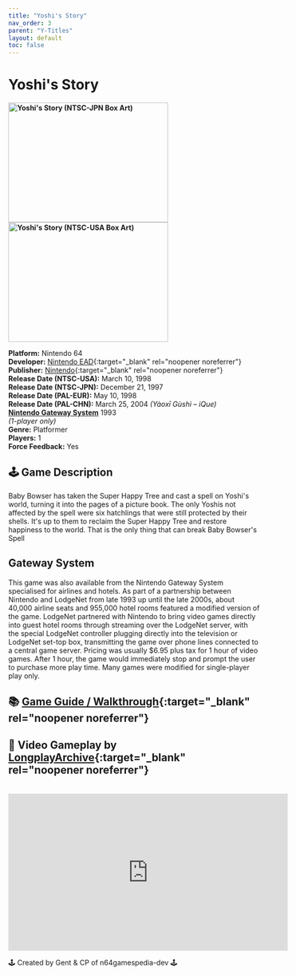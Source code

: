 ```yaml
---
title: "Yoshi's Story"
nav_order: 3
parent: "Y-Titles"
layout: default
toc: false
---
```


# Yoshi's Story

<b>
<img src="https://images.launchbox-app.com/4eae6da7-3875-4994-b189-4deebe72af4a.jpg" alt="Yoshi's Story (NTSC-JPN Box Art)" width="320" height="240" />
<img src="https://images.launchbox-app.com/bcedf894-77bb-40ea-b744-b2d15574d322.jpg" alt="Yoshi's Story (NTSC-USA Box Art)" width="320" height="240" />
</b>

**Platform:** Nintendo 64  
**Developer:** [Nintendo EAD](https://en.wikipedia.org/wiki/Nintendo_Entertainment_Analysis_%26_Development){:target="_blank" rel="noopener noreferrer"}  
**Publisher:** [Nintendo](https://en.wikipedia.org/wiki/Nintendo){:target="_blank" rel="noopener noreferrer"}  
**Release Date (NTSC-USA):** March 10, 1998  
**Release Date (NTSC-JPN):** December 21, 1997  
**Release Date (PAL-EUR):** May 10, 1998  
**Release Date (PAL-CHN):** March 25, 2004 *(Yàoxī Gùshì – iQue)*  
[**Nintendo Gateway System**](#gateway-system) 1993  
*(1-player only)*  
**Genre:** Platformer  
**Players:** 1  
**Force Feedback:** Yes

## 🕹️ Game Description  
Baby Bowser has taken the Super Happy Tree and cast a spell on Yoshi's world, turning it into the pages of a picture book. The only Yoshis not affected by the spell were six hatchlings that were still protected by their shells. It's up to them to reclaim the Super Happy Tree and restore happiness to the world. That is the only thing that can break Baby Bowser's Spell

<a name="gateway-system"></a>  
## Gateway System  
This game was also available from the Nintendo Gateway System specialised for airlines and hotels. As part of a partnership between Nintendo and LodgeNet from late 1993 up until the late 2000s, about 40,000 airline seats and 955,000 hotel rooms featured a modified version of the game. LodgeNet partnered with Nintendo to bring video games directly into guest hotel rooms through streaming over the LodgeNet server, with the special LodgeNet controller plugging directly into the television or LodgeNet set-top box, transmitting the game over phone lines connected to a central game server. Pricing was usually $6.95 plus tax for 1 hour of video games. After 1 hour, the game would immediately stop and prompt the user to purchase more play time. Many games were modified for single-player play only.

## 📚 [Game Guide / Walkthrough](https://gamefaqs.gamespot.com/n64/199386-yoshis-story/faqs/3437){:target="_blank" rel="noopener noreferrer"}

## 🎥 Video Gameplay by [LongplayArchive](https://www.youtube.com/c/Longplayarchive){:target="_blank" rel="noopener noreferrer"}  
<br />  
<iframe width="560" height="315" src="https://www.youtube.com/embed/XulvqhPKhrM" title="Yoshi's Story – Longplay Full Walkthrough" frameborder="0" allowfullscreen></iframe>

🕹️ Created by Gent & CP of n64gamespedia-dev 🕹️

<!-- Vault Format: n64gamespedia-dev -->  
<!-- Protocol Source: _vault-specs/format-protocol.md -->
